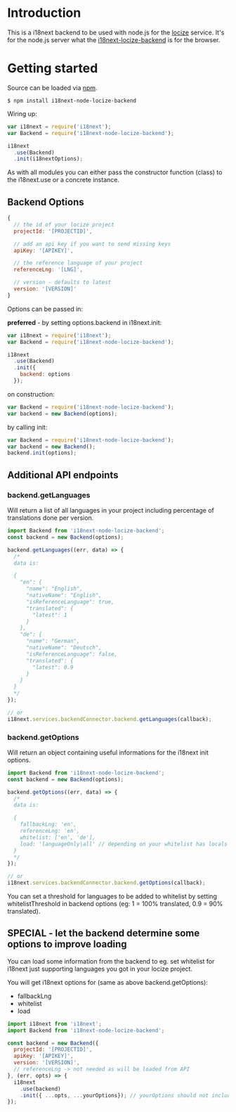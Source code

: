 # Introduction

This is a i18next backend to be used with node.js for the [locize](http://locize.com) service. It's for the node.js server what the [i18next-locize-backend](https://github.com/locize/i18next-locize-backend) is for the browser.

# Getting started

Source can be loaded via [npm](https://www.npmjs.com/package/i18next-node-locize-backend).

```
$ npm install i18next-node-locize-backend
```

Wiring up:

```js
var i18next = require('i18next');
var Backend = require('i18next-node-locize-backend');

i18next
  .use(Backend)
  .init(i18nextOptions);
```

As with all modules you can either pass the constructor function (class) to the i18next.use or a concrete instance.

## Backend Options

```js
{
  // the id of your locize project
  projectId: '[PROJECTID]',

  // add an api key if you want to send missing keys
  apiKey: '[APIKEY]',

  // the reference language of your project
  referenceLng: '[LNG]',

  // version - defaults to latest
  version: '[VERSION]'
}
```

Options can be passed in:

**preferred** - by setting options.backend in i18next.init:

```js
var i18next = require('i18next');
var Backend = require('i18next-node-locize-backend');

i18next
  .use(Backend)
  .init({
    backend: options
  });
```

on construction:

```js
var Backend = require('i18next-node-locize-backend');
var backend = new Backend(options);
```

by calling init:

```js
var Backend = require('i18next-node-locize-backend');
var backend = new Backend();
backend.init(options);
```


## Additional API endpoints

### backend.getLanguages

Will return a list of all languages in your project including percentage of translations done per version.

```js
import Backend from 'i18next-node-locize-backend';
const backend = new Backend(options);

backend.getLanguages((err, data) => {
  /*
  data is:

  {
    "en": {
      "name": "English",
      "nativeName": "English",
      "isReferenceLanguage": true,
      "translated": {
        "latest": 1
      }
    },
    "de": {
      "name": "German",
      "nativeName": "Deutsch",
      "isReferenceLanguage": false,
      "translated": {
        "latest": 0.9
      }
    }
  }
  */
});

// or
i18next.services.backendConnector.backend.getLanguages(callback);
```

### backend.getOptions

Will return an object containing useful informations for the i18next init options.

```js
import Backend from 'i18next-node-locize-backend';
const backend = new Backend(options);

backend.getOptions((err, data) => {
  /*
  data is:

  {
    fallbackLng: 'en',
    referenceLng: 'en',
    whitelist: ['en', 'de'],
    load: 'languageOnly|all' // depending on your whitelist has locals having region like en-US
  }
  */
});

// or
i18next.services.backendConnector.backend.getOptions(callback);
```

You can set a threshold for languages to be added to whitelist by setting whitelistThreshold in backend options (eg: 1 = 100% translated, 0.9 = 90% translated).

## SPECIAL - let the backend determine some options to improve loading

You can load some information from the backend to eg. set whitelist for i18next just supporting languages you got in your locize project.

You will get i18next options for (same as above backend.getOptions):

- fallbackLng
- whitelist
- load

```js
import i18next from 'i18next';
import Backend from 'i18next-node-locize-backend';

const backend = new Backend({
  projectId: '[PROJECTID]',
  apiKey: '[APIKEY]',
  version: '[VERSION]',
  // referenceLng -> not needed as will be loaded from API
}, (err, opts) => {
  i18next
    .use(backend)
    .init({ ...opts, ...yourOptions}); // yourOptions should not include backendOptions!
});
```
